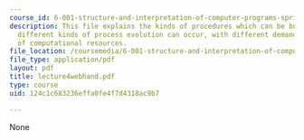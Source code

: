 ```yaml
---
course_id: 6-001-structure-and-interpretation-of-computer-programs-spring-2005
description: This file explains the kinds of procedures which can be built, and how
  different kinds of process evolution can occur, with different demands in terms
  of computational resources.
file_location: /coursemedia/6-001-structure-and-interpretation-of-computer-programs-spring-2005/124c1c683236effa0fe4f7d4318ac9b7_lecture4webhand.pdf
file_type: application/pdf
layout: pdf
title: lecture4webhand.pdf
type: course
uid: 124c1c683236effa0fe4f7d4318ac9b7

---
```

None